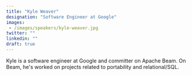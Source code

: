 ```yaml
---
title: "Kyle Weaver"
designation: "Software Engineer at Google"
images: 
 - /images/speakers/kyle-weaver.jpg
twitter: ""
linkedin: ""
draft: true
---
```


Kyle is a software engineer at Google and committer on Apache Beam. On Beam, he's worked on projects related to portability and relational/SQL.